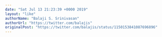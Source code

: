 ```yaml
---
date: "Sat Jul 13 21:23:39 +0000 2019"
layout: "like"
authorName: "Balaji S. Srinivasan"
authorUrl: "https://twitter.com/balajis"
originalPost: "https://twitter.com/balajis/status/1150153841087696896"
---
```

